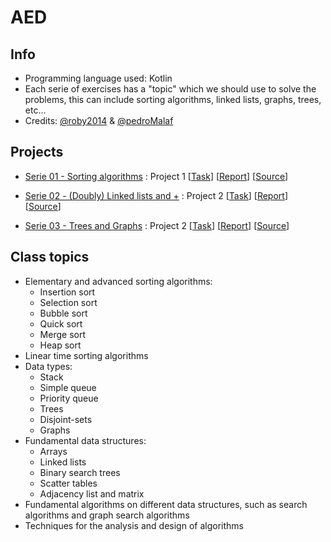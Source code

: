# AED

## Info
* Programming language used: Kotlin
* Each serie of exercises has a "topic" which we should use to solve the problems, this can include sorting algorithms, linked lists, graphs, trees, etc...
* Credits: [@roby2014](https://github.com/roby2014) & [@pedroMalaf](https://github.com/pedroMalaf)

## Projects
* [Serie 01 - Sorting algorithms](https://github.com/roby2014/uni-projects/tree/master/AED/serie01/) : Project 1 [[Task](https://github.com/roby2014/uni-projects/blob/master/AED/serie01/AED_SERIE01_ENUNCIADO.pdf)] [[Report](https://github.com/roby2014/uni-projects/blob/master/AED/serie01/AED_RELATÓRIO.pdf)] [[Source](https://github.com/roby2014/uni-projects/blob/master/AED/serie01/src/)]

* [Serie 02 - (Doubly) Linked lists and +](https://github.com/roby2014/uni-projects/tree/master/AED/serie02/) : Project 2 [[Task](https://github.com/roby2014/uni-projects/blob/master/AED/serie02/AED_SERIE02_ENUNCIADO.pdf)] [[Report](https://github.com/roby2014/uni-projects/blob/master/AED/serie02/AED_RELATÓRIO.pdf)] [[Source](https://github.com/roby2014/uni-projects/blob/master/AED/serie02/src/)]

* [Serie 03 - Trees and Graphs](https://github.com/roby2014/uni-projects/tree/master/AED/serie03/) : Project 2 [[Task](https://github.com/roby2014/uni-projects/blob/master/AED/serie03/AED_SERIE03_ENUNCIADO.pdf)] [[Report](https://github.com/roby2014/uni-projects/blob/master/AED/serie03/AED_RELATÓRIO.pdf)] [[Source](https://github.com/roby2014/uni-projects/blob/master/AED/serie03/src/)]

## Class topics
* Elementary and advanced sorting algorithms:
  - Insertion sort
  - Selection sort
  - Bubble sort
  - Quick sort
  - Merge sort 
  - Heap sort
* Linear time sorting algorithms 
* Data types: 
  - Stack
  - Simple queue
  - Priority queue
  - Trees
  - Disjoint-sets
  - Graphs
* Fundamental data structures: 
  - Arrays
  - Linked lists
  - Binary search trees
  - Scatter tables
  - Adjacency list and matrix
* Fundamental algorithms on different data structures, such as search algorithms and graph search algorithms
* Techniques for the analysis and design of algorithms
